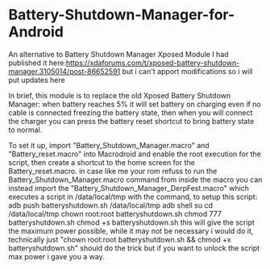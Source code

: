 # Battery-Shutdown-Manager-for-Android
An alternative to Battery Shutdown Manager Xposed Module
I had published it here:https://xdaforums.com/t/xposed-battery-shutdown-manager.3105014/post-86652591 but i can't apport modifications so i will put updates here

In brief, this module is to replace the old Xposed Battery Shutdown Manager: when battery reaches 5% it will set battery on charging even if no cable is connected freezing the battery state, then when you will connect the charger you can press the battery reset shortcut to bring battery state to normal.

To set it up, import "Battery_Shutdown_Manager.macro" and "Battery_reset.macro" into Macrodroid and enable the root execution for the script, then create a shortcut to the home screen for the Battery_reset.macro. in case like me your rom refuss to run the Battery_Shutdown_Manager.macro command from inside the macro you can instead import the "Battery_Shutdown_Manager_DerpFest.macro" which executes a script in /data/local/tmp with the command, to setup this script:
adb push batteryshutdown.sh /data/local/tmp
adb shell
su
cd /data/local/tmp
chown root:root batteryshutdown.sh
chmod 777 batteryshutdown.sh
chmod +s batteryshutdown.sh
this will give the script the maximum power possible, while it may not be necessary i would do it, technically just "chown root:root batteryshutdown.sh && chmod +x batteryshutdown.sh" should do the trick but if you want to unlock the script max power i gave you a way.
